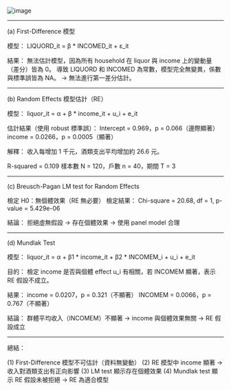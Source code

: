 ![image](https://github.com/user-attachments/assets/85b50a29-a208-4602-8a3a-72645c38475a)

------------------------------------------------------------
(a) First-Difference 模型

模型：
LIQUORD_it = β * INCOMED_it + ε_it

結果：
無法估計模型，因為所有 household 在 liquor 與 income 上的變動量（差分）皆為 0。
導致 LIQUORD 和 INCOMED 為常數，模型完全無變異，係數與標準誤皆為 NA。
→ 無法進行第一差分估計。

------------------------------------------------------------
(b) Random Effects 模型估計（RE）

模型：
liquor_it = α + β * income_it + u_i + e_it

估計結果（使用 robust 標準誤）：
Intercept  = 0.969，p = 0.066（邊際顯著）
income     = 0.0266，p = 0.0005（顯著）

解釋：
收入每增加 1 千元，酒類支出平均增加約 26.6 元。

R-squared = 0.109
樣本數 N = 120，戶數 n = 40，期間 T = 3

------------------------------------------------------------
(c) Breusch-Pagan LM test for Random Effects

檢定 H0：無個體效果（RE 無必要）
檢定結果：
Chi-square = 20.68, df = 1, p-value = 5.429e-06

結論：
拒絕虛無假設 → 存在個體效果 → 使用 panel model 合理

------------------------------------------------------------
(d) Mundlak Test

模型：
liquor_it = α + β1 * income_it + β2 * INCOMEM_i + u_i + e_it

目的：
檢定 income 是否與個體 effect u_i 有相關，若 INCOMEM 顯著，表示 RE 假設不成立。

結果：
income    = 0.0207，p = 0.321（不顯著）
INCOMEM   = 0.0066，p = 0.767（不顯著）

結論：
群體平均收入（INCOMEM）不顯著 → income 與個體效果無關 → RE 假設成立

------------------------------------------------------------
總結：

(1) First-Difference 模型不可估計（資料無變動）
(2) RE 模型中 income 顯著 → 收入對酒類支出有正向影響
(3) LM test 顯示存在個體效果
(4) Mundlak test 顯示 RE 假設未被拒絕 → RE 為適合模型
